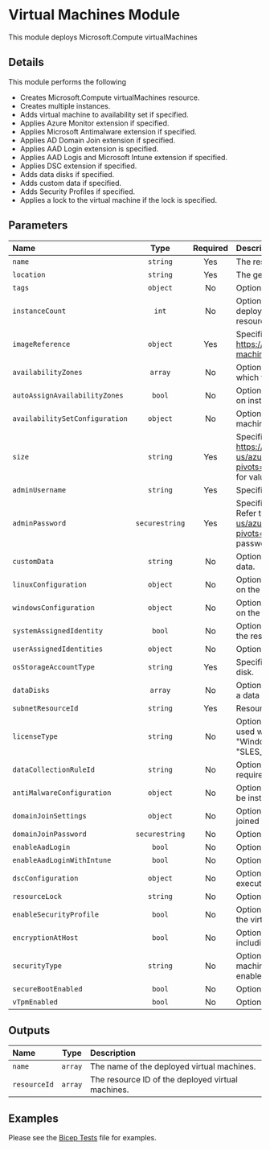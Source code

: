 # Virtual Machines Module

This module deploys Microsoft.Compute virtualMachines

## Details

This module performs the following

- Creates Microsoft.Compute virtualMachines resource.
- Creates multiple instances.
- Adds virtual machine to availability set if specified.
- Applies Azure Monitor extension if specified.
- Applies Microsoft Antimalware extension if specified.
- Applies AD Domain Join extension if specified.
- Applies AAD Login extension is specified.
- Applies AAD Logis and Microsoft Intune extension if specified.
- Applies DSC extension if specified.
- Adds data disks if specified.
- Adds custom data if specified.
- Adds Security Profiles if specified.
- Applies a lock to the virtual machine if the lock is specified.

## Parameters

| Name                           | Type           | Required | Description                                                                                                                                                                                                                       |
| :----------------------------- | :------------: | :------: | :-------------------------------------------------------------------------------------------------------------------------------------------------------------------------------------------------------------------------------- |
| `name`                         | `string`       | Yes      | The resource name.                                                                                                                                                                                                                |
| `location`                     | `string`       | Yes      | The geo-location where the resource lives.                                                                                                                                                                                        |
| `tags`                         | `object`       | No       | Optional. Resource tags.                                                                                                                                                                                                          |
| `instanceCount`                | `int`          | No       | Optional. Number of virtual machine instances to deploy. Digit ## (e.g. 07) will be appended to the resource name if more than one instance is deployed.                                                                          |
| `imageReference`               | `object`       | Yes      | Specifies information about the image to use. Refer to https://learn.microsoft.com/en-us/azure/virtual-machines/windows/cli-ps-findimage for values.                                                                              |
| `availabilityZones`            | `array`        | No       | Optional. A list of availability zones denoting the zone in which the virtual machine should be deployed.                                                                                                                         |
| `autoAssignAvailabilityZones`  | `bool`         | No       | Optional. Set to true to automatically assign an AZ based on instance index.                                                                                                                                                      |
| `availabilitySetConfiguration` | `object`       | No       | Optional. The availability set configuration for the virtual machine. Not required if availabilityZones is set.                                                                                                                   |
| `size`                         | `string`       | Yes      | Specifies the size of the virtual machine. Refer to https://learn.microsoft.com/en-us/azure/templates/microsoft.compute/virtualmachines?pivots=deployment-language-bicep#hardwareprofile for values.                              |
| `adminUsername`                | `string`       | Yes      | Specifies the name of the administrator account.                                                                                                                                                                                  |
| `adminPassword`                | `securestring` | Yes      | Specifies the password of the administrator account. Refer to https://docs.microsoft.com/en-us/azure/templates/microsoft.compute/virtualmachines?pivots=deployment-language-bicep#osprofile for password complexity requirements. |
| `customData`                   | `string`       | No       | Optional. Specifies a base-64 encoded string of custom data.                                                                                                                                                                      |
| `linuxConfiguration`           | `object`       | No       | Optional. Specifies the Linux operating system settings on the virtual machine.                                                                                                                                                   |
| `windowsConfiguration`         | `object`       | No       | Optional. Specifies Windows operating system settings on the virtual machine.                                                                                                                                                     |
| `systemAssignedIdentity`       | `bool`         | No       | Optional. Enables system assigned managed identity on the resource.                                                                                                                                                               |
| `userAssignedIdentities`       | `object`       | No       | Optional. The ID(s) to assign to the resource.                                                                                                                                                                                    |
| `osStorageAccountType`         | `string`       | Yes      | Specifies the storage account type for the os managed disk.                                                                                                                                                                       |
| `dataDisks`                    | `array`        | No       | Optional. Specifies the parameters that are used to add a data disk to a virtual machine.                                                                                                                                         |
| `subnetResourceId`             | `string`       | Yes      | Resource ID of the virtual machine subnet.                                                                                                                                                                                        |
| `licenseType`                  | `string`       | No       | Optional. Specifies that the image or disk that is being used was licensed on-premises. Accepted values "Windows_Client", "Windows_Server", "RHEL_BYOS" or "SLES_BYOS".                                                           |
| `dataCollectionRuleId`         | `string`       | No       | Optional. DCR id to associate VM for AMA agent. Only required to enable VM Diagnostics.                                                                                                                                           |
| `antiMalwareConfiguration`     | `object`       | No       | Optional. Microsoft antimalware configuration. Will not be installed if left blank.                                                                                                                                               |
| `domainJoinSettings`           | `object`       | No       | Optional. Domain join configuration. Will not be domain joined if left blank.                                                                                                                                                     |
| `domainJoinPassword`           | `securestring` | No       | Optional. Password for the domain join user account.                                                                                                                                                                              |
| `enableAadLogin`               | `bool`         | No       | Optional. Enable AAD login extension for VM.                                                                                                                                                                                      |
| `enableAadLoginWithIntune`     | `bool`         | No       | Optional. Enable Microsoft Intune for VM.                                                                                                                                                                                         |
| `dscConfiguration`             | `object`       | No       | Optional. Desired state configuration. Will not be executed if left blank.                                                                                                                                                        |
| `resourceLock`                 | `string`       | No       | Optional. Specify the type of resource lock.                                                                                                                                                                                      |
| `enableSecurityProfile`        | `bool`         | No       | Optional. Enables the Security related profile settings for the virtual machine. Only supported on Gen 2 VMs.                                                                                                                     |
| `encryptionAtHost`             | `bool`         | No       | Optional. Enable the encryption for all the disks including Resource/Temp disk at host itself.                                                                                                                                    |
| `securityType`                 | `string`       | No       | Optional. Specifies the SecurityType of the virtual machine. It has to be set to any specified value to enable UefiSettings.                                                                                                      |
| `secureBootEnabled`            | `bool`         | No       | Optional. Enable secure boot on the virtual machine.                                                                                                                                                                              |
| `vTpmEnabled`                  | `bool`         | No       | Optional. Enable vTPM on the virtual machine.                                                                                                                                                                                     |

## Outputs

| Name         | Type    | Description                                       |
| :----------- | :-----: | :------------------------------------------------ |
| `name`       | `array` | The name of the deployed virtual machines.        |
| `resourceId` | `array` | The resource ID of the deployed virtual machines. |

## Examples

Please see the [Bicep Tests](test/main.test.bicep) file for examples.